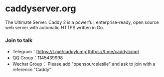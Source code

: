 # caddyserver.org

The Ultimate Server. Caddy 2 is a powerful, enterprise-ready, open source web server with automatic HTTPS written in Go. 

###  Join to talk
* Telegram：[https://t.me/caddylcmp](https://t.me/caddylcmp)
* QQ Group：1145439998
* Wechat Group： Please add "opensourceleslie" and ask to join with a reference "Caddy" 
